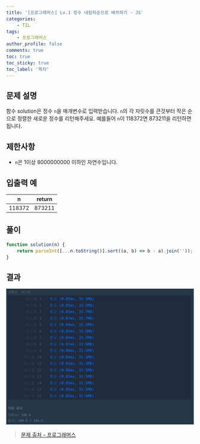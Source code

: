```yaml
---
title: '[프로그래머스] Lv.1 정수 내림차순으로 배치하기 - JS'
categories:
    - TIL
tags:
    - 프로그래머스
author_profile: false
comments: true
toc: true
toc_sticky: true
toc_label: '목차'
---
```


## 문제 설명

함수 solution은 정수 `n`을 매개변수로 입력받습니다. `n`의 각 자릿수를 큰것부터 작은 순으로 정렬한 새로운 정수를 리턴해주세요. 예를들어 `n`이 118372면 873211을 리턴하면 됩니다.

## 제한사항

-   `n`은 1이상 8000000000 이하인 자연수입니다.

## 입출력 예

| n      | return |
| ------ | ------ |
| 118372 | 873211 |

## 풀이

```javascript
function solution(n) {
    return parseInt([...n.toString()].sort((a, b) => b - a).join(''));
}
```

## 결과

![result](/assets/images/2023/08/21/algorithm-11-result.png)

> [문제 출처 - 프로그래머스](https://school.programmers.co.kr/learn/courses/30/lessons/12933)
